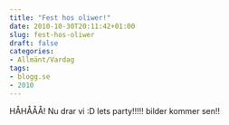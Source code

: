 ```yaml
---
title: "Fest hos oliwer!"
date: 2010-10-30T20:11:42+01:00
slug: fest-hos-oliwer
draft: false
categories:
- Allmänt/Vardag
tags:
- blogg.se
- 2010
---
```

HÅHÅÅÅ! Nu drar vi :D lets party!!!!! bilder kommer sen!!